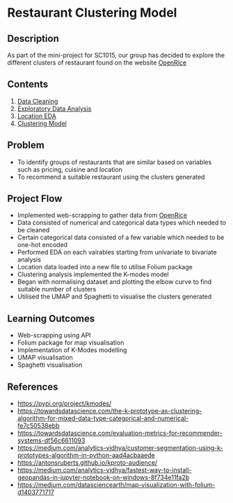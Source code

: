# Restaurant Clustering Model

## Description

As part of the mini-project for SC1015, our group has decided to explore the different clusters of restaurant found on the website [OpenRice](https://sg.openrice.com/en/singapore)

## Contents

1. [Data Cleaning](https://github.com/adilhasan927/SC1015-Project/blob/main/1.%20Data%20Cleaning.ipynb)
2. [Exploratory Data Analysis](https://github.com/adilhasan927/SC1015-Project/blob/main/2.%20Exploratory%20Data%20Analysis.ipynb)
3. [Location EDA](https://github.com/adilhasan927/SC1015-Project/blob/main/3.%20Location%20EDA.ipynb)
4. [Clustering Model](https://github.com/adilhasan927/SC1015-Project/blob/main/4.%20Clustering.ipynb)

## Problem

- To identify groups of restaurants that are similar based on variables such as pricing, cuisine and location
- To recommend a suitable restaurant using the clusters generated

## Project Flow

- Implemented web-scrapping to gather data from [OpenRice](https://sg.openrice.com/en/singapore)
- Data consisted of numerical and categorical data types which needed to be cleaned
- Certain categorical data consisted of a few variable which needed to be one-hot encoded
- Performed EDA on each vairables starting from univariate to bivariate analysis
- Location data loaded into a new file to utilise Folium package
- Clustering analysis implemented the K-modes model
- Began with normalising dataset and plotting the elbow curve to find suitable number of clusters
- Utilised the UMAP and Spaghetti to visualise the clusters generated

## Learning Outcomes

- Web-scrapping using API
- Folium package for map visualisation
- Implementation of K-Modes modelling
- UMAP visualisation
- Spaghetti visualisation

## References

- https://pypi.org/project/kmodes/
- https://towardsdatascience.com/the-k-prototype-as-clustering-algorithm-for-mixed-data-type-categorical-and-numerical-fe7c50538ebb
- https://towardsdatascience.com/evaluation-metrics-for-recommender-systems-df56c6611093
- https://medium.com/analytics-vidhya/customer-segmentation-using-k-prototypes-algorithm-in-python-aad4acbaaede
- https://antonsruberts.github.io/kproto-audience/
- https://medium.com/analytics-vidhya/fastest-way-to-install-geopandas-in-jupyter-notebook-on-windows-8f734e11fa2b
- https://medium.com/datasciencearth/map-visualization-with-folium-d1403771717